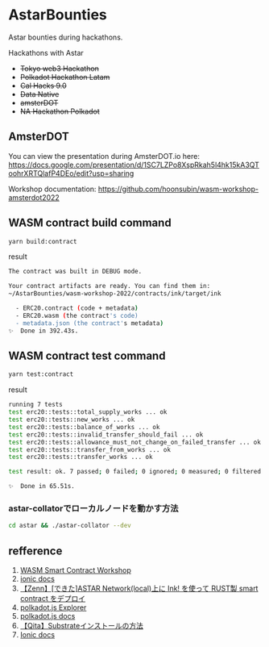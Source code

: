 # AstarBounties
Astar bounties during hackathons.

Hackathons with Astar
- <s>Tokyo web3 Hackathon</s>
- <s>Polkadot Hackathon Latam</s>
- <s>Cal Hacks 9.0</s>
- <s>Data Native</s>
- <s>amsterDOT</s>
- <s>NA Hackathon Polkadot</s>


## AmsterDOT
You can view the presentation during AmsterDOT.io here:
https://docs.google.com/presentation/d/1SC7LZPo8XspRkah5l4hk15kA3QToohrXRTQlafP4DEo/edit?usp=sharing

Workshop documentation:
https://github.com/hoonsubin/wasm-workshop-amsterdot2022

## WASM contract build command

```bash
yarn build:contract
```

result

```bash
The contract was built in DEBUG mode.

Your contract artifacts are ready. You can find them in:
~/AstarBounties/wasm-workshop-2022/contracts/ink/target/ink

  - ERC20.contract (code + metadata)
  - ERC20.wasm (the contract's code)
  - metadata.json (the contract's metadata)
✨  Done in 392.43s.
```

## WASM  contract test command

```bash
yarn test:contract
```

result

```bash
running 7 tests
test erc20::tests::total_supply_works ... ok
test erc20::tests::new_works ... ok
test erc20::tests::balance_of_works ... ok
test erc20::tests::invalid_transfer_should_fail ... ok
test erc20::tests::allowance_must_not_change_on_failed_transfer ... ok
test erc20::tests::transfer_from_works ... ok
test erc20::tests::transfer_works ... ok

test result: ok. 7 passed; 0 failed; 0 ignored; 0 measured; 0 filtered out; finished in 0.00s

✨  Done in 65.51s.
```

### astar-collatorでローカルノードを動かす方法

```bash
cd astar && ./astar-collator --dev
```

## refference

1. [WASM Smart Contract Workshop](https://github.com/hoonsubin/wasm-workshop-amsterdot2022)
2. [ionic docs](https://ionicframework.com/docs/components)
3. [【Zenn】[できた]ASTAR Network(local)上に Ink! を使って RUST製 smart contract をデプロイ](https://zenn.dev/polonity/articles/ddffad4663a04e)
4. [polkadot.js Explorer](https://polkadot.js.org/apps/#/explorer)
5. [polkadot.js docs](https://polkadot.js.org/docs/api/start/api.tx.subs)
6. [【Qita】Substrateインストールの方法](https://qiita.com/SotaWatanabe/items/f0c460bffa700b5a39de)
7. [Ionic docs](https://ionicframework.com/docs/ja/api/input)